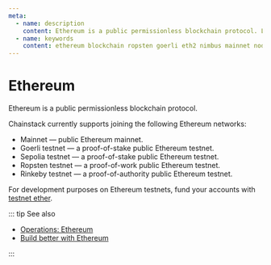 ```yaml
---
meta:
  - name: description
    content: Ethereum is a public permissionless blockchain protocol. Learn how to join the Ethereum mainnet or testnets and operate an Ethereum node.
  - name: keywords
    content: ethereum blockchain ropsten goerli eth2 nimbus mainnet node
---
```


# Ethereum

Ethereum is a public permissionless blockchain protocol.

Chainstack currently supports joining the following Ethereum networks:

* Mainnet — public Ethereum mainnet.
* Goerli testnet — a proof-of-stake public Ethereum testnet.
* Sepolia testnet — a proof-of-stake public Ethereum testnet.
* Ropsten testnet — a proof-of-work public Ethereum testnet.
* Rinkeby testnet — a proof-of-authority public Ethereum testnet.

For development purposes on Ethereum testnets, fund your accounts with <a href="https://support.chainstack.com/hc/en-us/articles/900001458966-Ethereum-testnet-faucets" target="_blank">testnet ether</a>.

::: tip See also

* [Operations: Ethereum](/operations/ethereum/)
* <a href="https://chainstack.com/build-better-with-ethereum/" target="_blank">Build better with Ethereum</a>

:::
